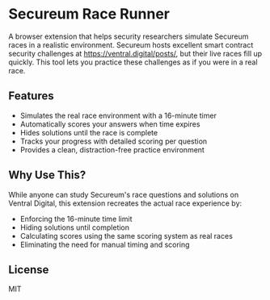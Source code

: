 # Secureum Race Runner

A browser extension that helps security researchers simulate Secureum races in a realistic environment. Secureum hosts excellent smart contract security challenges at https://ventral.digital/posts/, but their live races fill up quickly. This tool lets you practice these challenges as if you were in a real race.

## Features

- Simulates the real race environment with a 16-minute timer
- Automatically scores your answers when time expires
- Hides solutions until the race is complete
- Tracks your progress with detailed scoring per question
- Provides a clean, distraction-free practice environment

## Why Use This?

While anyone can study Secureum's race questions and solutions on Ventral Digital, this extension recreates the actual race experience by:
- Enforcing the 16-minute time limit
- Hiding solutions until completion
- Calculating scores using the same scoring system as real races
- Eliminating the need for manual timing and scoring

## License

MIT